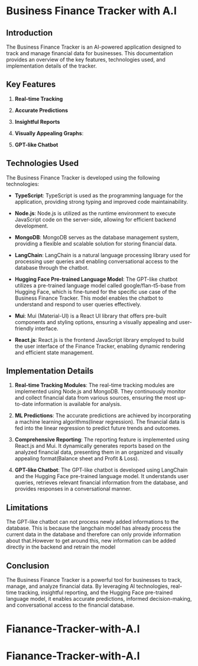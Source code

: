 # Business Finance Tracker with A.I

## Introduction

The Business Finance Tracker is an AI-powered application designed to track and manage financial data for businesses. This documentation provides an overview of the key features, technologies used, and implementation details of the tracker.

## Key Features

1. **Real-time Tracking**

2. **Accurate Predictions**

3. **Insightful Reports**

4. **Visually Appealing Graphs**:

5. **GPT-like Chatbot**

## Technologies Used

The Business Finance Tracker is developed using the following technologies:

- **TypeScript**: TypeScript is used as the programming language for the application, providing strong typing and improved code maintainability.

- **Node.js**: Node.js is utilized as the runtime environment to execute JavaScript code on the server-side, allowing for efficient backend development.

- **MongoDB**: MongoDB serves as the database management system, providing a flexible and scalable solution for storing financial data.

- **LangChain**: LangChain is a natural language processing library used for processing user queries and enabling conversational access to the database through the chatbot.

- **Hugging Face Pre-trained Language Model**: The GPT-like chatbot utilizes a pre-trained language model called google/flan-t5-base from Hugging Face, which is fine-tuned for the specific use case of the Business Finance Tracker. This model enables the chatbot to understand and respond to user queries effectively.

- **Mui**: Mui (Material-UI) is a React UI library that offers pre-built components and styling options, ensuring a visually appealing and user-friendly interface.

- **React.js**: React.js is the frontend JavaScript library employed to build the user interface of the Finance Tracker, enabling dynamic rendering and efficient state management.

## Implementation Details

1. **Real-time Tracking Modules**: The real-time tracking modules are implemented using Node.js and MongoDB. They continuously monitor and collect financial data from various sources, ensuring the most up-to-date information is available for analysis.

2. **ML Predictions**: The accurate predictions are achieved by incorporating a machine learning algorithms(linear regression). The financial data is fed into the linear regression to predict future trends and outcomes.

3. **Comprehensive Reporting**: The reporting feature is implemented using React.js and Mui. It dynamically generates reports based on the analyzed financial data, presenting them in an organized and visually appealing format(Balance sheet and Profit & Loss).

4. **GPT-like Chatbot**: The GPT-like chatbot is developed using LangChain and the Hugging Face pre-trained language model. It understands user queries, retrieves relevant financial information from the database, and provides responses in a conversational manner.


## Limitations

  The GPT-like chatbot can not process newly added informations to the database. This is because the langchain model has already process the current data in the database and therefore can only provide information about that.However to get around this, new information can be added directly in the backend and retrain the model


## Conclusion

The Business Finance Tracker is a powerful tool for businesses to track, manage, and analyze financial data. By leveraging AI technologies, real-time tracking, insightful reporting, and the Hugging Face pre-trained language model, it enables accurate predictions, informed decision-making, and conversational access to the financial database.
# Fianance-Tracker-with-A.I
# Fianance-Tracker-with-A.I
